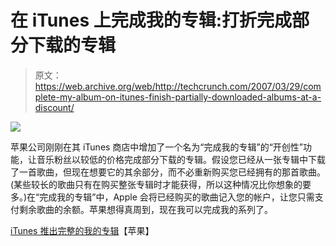 # 在 iTunes 上完成我的专辑:打折完成部分下载的专辑

> 原文：<https://web.archive.org/web/http://techcrunch.com/2007/03/29/complete-my-album-on-itunes-finish-partially-downloaded-albums-at-a-discount/>

![](img/9ab9566ff55a82915017f4f8a6592829.png)

苹果公司刚刚在其 iTunes 商店中增加了一个名为“完成我的专辑”的“开创性”功能，让音乐粉丝以较低的价格完成部分下载的专辑。假设您已经从一张专辑中下载了一首歌曲，但现在想要它的其余部分，而不必重新购买您已经拥有的那首歌曲。(某些较长的歌曲只有在购买整张专辑时才能获得，所以这种情况比你想象的要多。)在“完成我的专辑”中，Apple 会将已经购买的歌曲记入您的帐户，让您只需支付剩余歌曲的余额。苹果想得真周到，现在我可以完成我的系列了。

[iTunes 推出完整的我的专辑](https://web.archive.org/web/20150919231432/http://www.apple.com/pr/library/2007/03/29itunes.html)【苹果】